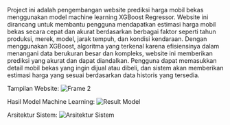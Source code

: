 Project ini adalah pengembangan website prediksi harga mobil bekas menggunakan model machine learning XGBoost Regressor. Website ini dirancang untuk membantu pengguna mendapatkan estimasi harga mobil bekas secara cepat dan akurat berdasarkan berbagai faktor seperti tahun produksi, merek, model, jarak tempuh, dan kondisi kendaraan. Dengan menggunakan XGBoost, algoritma yang terkenal karena efisiensinya dalam menangani data berukuran besar dan kompleks, website ini memberikan prediksi yang akurat dan dapat diandalkan. Pengguna dapat memasukkan detail mobil bekas yang ingin dijual atau dibeli, dan sistem akan memberikan estimasi harga yang sesuai berdasarkan data historis yang tersedia.

Tampilan Website:
![Frame 2](https://github.com/user-attachments/assets/e0701265-bc06-4f24-a239-0b51a66d5b26)

Hasil Model Machine Learning:
![Result Model](https://github.com/user-attachments/assets/247f1b03-d757-4575-9b2a-ae3ed2b56784)

Arsitektur Sistem:
![Arsitektur Sistem](https://github.com/user-attachments/assets/59be7cdd-5f9f-4728-a4ff-70d6a6ad2b6e)
